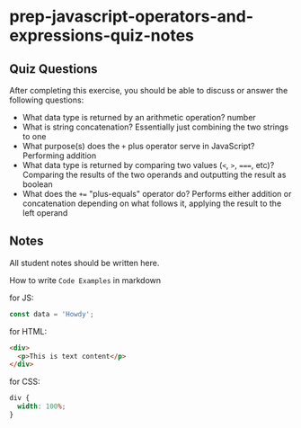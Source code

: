 # prep-javascript-operators-and-expressions-quiz-notes

## Quiz Questions

After completing this exercise, you should be able to discuss or answer the following questions:

- What data type is returned by an arithmetic operation?
  number
- What is string concatenation?
  Essentially just combining the two strings to one
- What purpose(s) does the `+` plus operator serve in JavaScript?
  Performing addition
- What data type is returned by comparing two values (`<`, `>`, `===`, etc)?
  Comparing the results of the two operands and outputting the result as boolean
- What does the `+=` "plus-equals" operator do?
  Performs either addition or concatenation depending on what follows it, applying the result to the left operand

## Notes

All student notes should be written here.

How to write `Code Examples` in markdown

for JS:

```javascript
const data = 'Howdy';
```

for HTML:

```html
<div>
  <p>This is text content</p>
</div>
```

for CSS:

```css
div {
  width: 100%;
}
```
